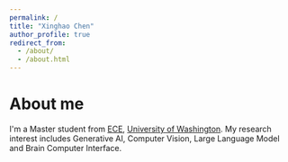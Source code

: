 ```yaml
---
permalink: /
title: "Xinghao Chen"
author_profile: true
redirect_from: 
  - /about/
  - /about.html
---
```


About me
======
I'm a Master student from [ECE](https://www.ece.uw.edu/), [University of Washington](https://www.washington.edu/). My research interest includes Generative AI, Computer Vision, Large Language Model and Brain Computer Interface.  
